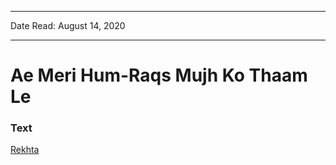 
---

Date Read: August 14, 2020

---


# Ae Meri Hum-Raqs Mujh Ko Thaam Le


### Text

[Rekhta](https://www.rekhta.org/nazms/raqs-noon-meem-rashid-nazms?lang=ur)

